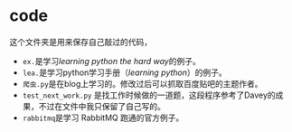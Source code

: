 # code
这个文件夹是用来保存自己敲过的代码，
- `ex.`是学习*learning python the hard way*的例子。
- `lea.`是学习python学习手册（*learning python*）的例子。
- `爬虫.py`是在blog上学习的。修改过后可以抓取百度贴吧的主题作者。
- `test_next_work.py` 是找工作时候做的一道题，这段程序参考了Davey的成果，不过在文件中我只保留了自己写的。
- `rabbitmq`是学习 RabbitMQ 跑通的官方例子。

